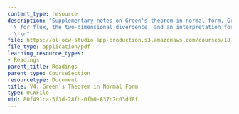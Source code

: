 ```yaml
---
content_type: resource
description: "Supplementary notes on Green's theorem in normal form, Green's theorem\
  \ for flux, the two-dimensional divergence, and an interpretation for curl F.\r\n\
  \r\n"
file: https://ol-ocw-studio-app-production.s3.amazonaws.com/courses/18-02-multivariable-calculus-fall-2007/80f491ca5f3d28fb0fb0837c2c03dd8f_green_theorem.pdf
file_type: application/pdf
learning_resource_types:
- Readings
parent_title: Readings
parent_type: CourseSection
resourcetype: Document
title: V4. Green's Theorem in Normal Form
type: OCWFile
uid: 80f491ca-5f3d-28fb-0fb0-837c2c03dd8f
---
```

